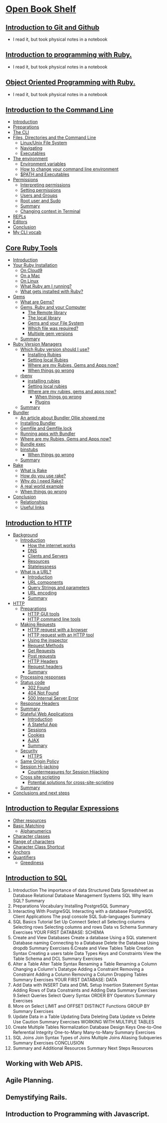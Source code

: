 # [Open Book Shelf](https://launchschool.com/books)

## [Introduction to Git and Github](https://github.com/SandyRodger/launch_school_books/blob/main/git_and_github.md)

- I read it, but took physical notes in a notebook

## [Introduction to programming with Ruby.](https://github.com/SandyRodger/launch_school_books/blob/main/intro_to_ruby_book.md)

- I read it, but took physical notes in a notebook

## [Object Oriented Programming with Ruby.](https://github.com/SandyRodger/launch_school_books/blob/main/OOP_book.md)

- I read it, but took physical notes in a notebook

## [Introduction to the Command Line](https://github.com/SandyRodger/launch_school_books/blob/main/introduction_to_the_command_line.md)

- [Introduction](https://github.com/SandyRodger/launch_school_books/blob/main/introduction_to_the_command_line.md#introduction)
- [Preparations](https://github.com/SandyRodger/launch_school_books/blob/main/introduction_to_the_command_line.md#preparations)
- [The CLI](https://github.com/SandyRodger/launch_school_books/blob/main/introduction_to_the_command_line.md#the-cli)
- [Files, Directories and the Command Line](https://github.com/SandyRodger/launch_school_books/blob/main/introduction_to_the_command_line.md#files-directories-and-the-command-line)
  - [Linux/Unix File System](https://github.com/SandyRodger/launch_school_books/blob/main/introduction_to_the_command_line.md#linux-unix-file-system)
  - [Navigating](https://github.com/SandyRodger/launch_school_books/blob/main/introduction_to_the_command_line.md#navigating)
  - [Executables](https://github.com/SandyRodger/launch_school_books/blob/main/introduction_to_the_command_line.md#executables)
- [The environment](https://github.com/SandyRodger/launch_school_books/blob/main/introduction_to_the_command_line.md#the-environment)
  - [Environment variables](https://github.com/SandyRodger/launch_school_books/blob/main/introduction_to_the_command_line.md#environment-variables)
  - [How to change your command line environment](https://github.com/SandyRodger/launch_school_books/blob/main/introduction_to_the_command_line.md#how-to-change-your-command-line-environment)
  - [$PATH and Executables](https://github.com/SandyRodger/launch_school_books/blob/main/introduction_to_the_command_line.md#path-and-executables)
- [Permissions](https://github.com/SandyRodger/launch_school_books/blob/main/introduction_to_the_command_line.md#permissions)
  - [Interpreting permissions](https://github.com/SandyRodger/launch_school_books/blob/main/introduction_to_the_command_line.md#interpreting-permissions)
  - [Setting permissions](https://github.com/SandyRodger/launch_school_books/blob/main/introduction_to_the_command_line.md#setting-permissions)
  - [Users and Groups](https://github.com/SandyRodger/launch_school_books/blob/main/introduction_to_the_command_line.md#users-and-groups)
  - [Root user and Sudo](https://github.com/SandyRodger/launch_school_books/blob/main/introduction_to_the_command_line.md#root-user-and-sudo)
  - [Summary](https://github.com/SandyRodger/launch_school_books/blob/main/introduction_to_the_command_line.md#summary)
  - [Changing context in Terminal](https://github.com/SandyRodger/launch_school_books/blob/main/introduction_to_the_command_line.md#changing-context-in-terminal)
- [REPLs](https://github.com/SandyRodger/launch_school_books/blob/main/introduction_to_the_command_line.md#repls)
- [Editors](https://github.com/SandyRodger/launch_school_books/blob/main/introduction_to_the_command_line.md#editors)
- [Conclusion](https://github.com/SandyRodger/launch_school_books/blob/main/introduction_to_the_command_line.md#conclusion)
- [My CLI vocab](https://github.com/SandyRodger/launch_school_books/blob/main/introduction_to_the_command_line.md#my-cli-vocab)

## [Core Ruby Tools](https://github.com/SandyRodger/launch_school_books/blob/main/ruby_core_tools.md)

  - [Introduction](https://github.com/SandyRodger/launch_school_books/blob/main/ruby_core_tools.md#introduction)
- [Your Ruby Installation](https://github.com/SandyRodger/launch_school_books/blob/main/ruby_core_tools.md#your-ruby-installation)
    - [On Cloud9](https://github.com/SandyRodger/launch_school_books/blob/main/ruby_core_tools.md#on-cloud9)
    - [On a Mac](https://github.com/SandyRodger/launch_school_books/blob/main/ruby_core_tools.md#on-a-mac)
    - [On Linux](https://github.com/SandyRodger/launch_school_books/blob/main/ruby_core_tools.md#on-linux)
  - [What Ruby am I running?](https://github.com/SandyRodger/launch_school_books/blob/main/ruby_core_tools.md#what-ruby-am-i-running)
  - [What gets installed with Ruby?](https://github.com/SandyRodger/launch_school_books/blob/main/ruby_core_tools.md#what-gets-installed-with-ruby)
- [Gems](https://github.com/SandyRodger/launch_school_books/blob/main/ruby_core_tools.md#gems)
  - [What are Gems?](https://github.com/SandyRodger/launch_school_books/blob/main/ruby_core_tools.md#what-are-gems)
  - [Gems, Ruby and your Computer](https://github.com/SandyRodger/launch_school_books/blob/main/ruby_core_tools.md#gems-ruby-and-your-computer)
    - [The Remote library](https://github.com/SandyRodger/launch_school_books/blob/main/ruby_core_tools.md#the-remote-library)
    - [The local library](https://github.com/SandyRodger/launch_school_books/blob/main/ruby_core_tools.md#the-local-library)
    - [Gems and your File System](https://github.com/SandyRodger/launch_school_books/blob/main/ruby_core_tools.md#gems-and-your-file-system)
    - [Which file was required?](https://github.com/SandyRodger/launch_school_books/blob/main/ruby_core_tools.md#which-file-was-required)
    - [Multiple gem versions](https://github.com/SandyRodger/launch_school_books/blob/main/ruby_core_tools.md#multiple-gem-versions)
  - [Summary](https://github.com/SandyRodger/launch_school_books/blob/main/ruby_core_tools.md#summary)
- [Ruby Version Managers](https://github.com/SandyRodger/launch_school_books/blob/main/ruby_core_tools.md#ruby-version-managers)
  - [Which Ruby version should I use?](https://github.com/SandyRodger/launch_school_books/blob/main/ruby_core_tools.md#which-ruby-version-should-i-use)
    - [Installing Rubies](https://github.com/SandyRodger/launch_school_books/blob/main/ruby_core_tools.md#installing-rubies)
    - [Setting local Rubies](https://github.com/SandyRodger/launch_school_books/blob/main/ruby_core_tools.md#setting-local-rubies)
    - [Where are my Rubies, Gems and Apps now?](https://github.com/SandyRodger/launch_school_books/blob/main/ruby_core_tools.md#where-are-my-rubies-gems-and-apps-now)
    - [When things go wrong](https://github.com/SandyRodger/launch_school_books/blob/main/ruby_core_tools.md#when-things-go-wrong)
  - [rbenv](https://github.com/SandyRodger/launch_school_books/blob/main/ruby_core_tools.md#rbenv)
    - [installing rubies](https://github.com/SandyRodger/launch_school_books/blob/main/ruby_core_tools.md#installing-rubies)
    - [Setting local rubies](https://github.com/SandyRodger/launch_school_books/blob/main/ruby_core_tools.md#setting-local-rubies)
    - [Where are my rubies, gems and apps now?](https://github.com/SandyRodger/launch_school_books/blob/main/ruby_core_tools.md#where-are-my-rubies-gems-and-apps-now)
      - [When things go wrong](https://github.com/SandyRodger/launch_school_books/blob/main/ruby_core_tools.md#when-things-go-wrong)
      - [Plugins](https://github.com/SandyRodger/launch_school_books/blob/main/ruby_core_tools.md#plugins)
  - [Summary](https://github.com/SandyRodger/launch_school_books/blob/main/ruby_core_tools.md#summary)
- [Bundler](https://github.com/SandyRodger/launch_school_books/blob/main/ruby_core_tools.md#bundler)
  - [An article about Bundler Ollie showed me](https://github.com/SandyRodger/launch_school_books/blob/main/ruby_core_tools.md#an-article-about-bundler-ollie-showed-me)
  - [Installing Bundler](https://github.com/SandyRodger/launch_school_books/blob/main/ruby_core_tools.md#installing-bundler)
  - [Gemfile and Gemfile.lock](https://github.com/SandyRodger/launch_school_books/blob/main/ruby_core_tools.md#gemfile-and-gemfilelock)
  - [Running apps with Bundler](https://github.com/SandyRodger/launch_school_books/blob/main/ruby_core_tools.md#running-apps-with-bundler)
  - [Where are my Rubies, Gems and Apps now?](https://github.com/SandyRodger/launch_school_books/blob/main/ruby_core_tools.md#where-are-my-rubies-gems-and-apps-now)
  - [Bundle exec](https://github.com/SandyRodger/launch_school_books/blob/main/ruby_core_tools.md#bundle-exec)
  - [binstubs](https://github.com/SandyRodger/launch_school_books/blob/main/ruby_core_tools.md#binstubs)
    - [When things go wrong](https://github.com/SandyRodger/launch_school_books/blob/main/ruby_core_tools.md#when-things-go-wrong)
  - [Summary](https://github.com/SandyRodger/launch_school_books/blob/main/ruby_core_tools.md#summary)
- [Rake](https://github.com/SandyRodger/launch_school_books/blob/main/ruby_core_tools.md#rake)
  - [What is Rake](https://github.com/SandyRodger/launch_school_books/blob/main/ruby_core_tools.md#what-is-rake)
  - [How do you use rake?](https://github.com/SandyRodger/launch_school_books/blob/main/ruby_core_tools.md#how-do-you-use-rake)
  - [Why do I need Rake?](https://github.com/SandyRodger/launch_school_books/blob/main/ruby_core_tools.md#why-do-i-need-rake)
  - [A real world example](https://github.com/SandyRodger/launch_school_books/blob/main/ruby_core_tools.md#a-real-world-example)
  - [When things go wrong](https://github.com/SandyRodger/launch_school_books/blob/main/ruby_core_tools.md#when-things-go-wrong)
- [Conclusion](https://github.com/SandyRodger/launch_school_books/blob/main/ruby_core_tools.md#conclusion)
  - [Relationships](https://github.com/SandyRodger/launch_school_books/blob/main/ruby_core_tools.md#relationships)
  - [Useful links](https://github.com/SandyRodger/launch_school_books/blob/main/ruby_core_tools.md#useful-links)

## [Introduction to HTTP](https://github.com/SandyRodger/launch_school_books/blob/main/http_book.md)

- [Background](https://github.com/SandyRodger/launch_school_books/blob/main/http_book.md#background)
  - [Introduction](https://github.com/SandyRodger/launch_school_books/blob/main/http_book.md#introduction)
    - [How the internet works](https://github.com/SandyRodger/launch_school_books/blob/main/http_book.md#how-the-internet-works)
    - [DNS](https://github.com/SandyRodger/launch_school_books/blob/main/http_book.md#dns)
    - [Clients and Servers](https://github.com/SandyRodger/launch_school_books/blob/main/http_book.md#clients-and-servers)
    - [Resources](https://github.com/SandyRodger/launch_school_books/blob/main/http_book.md#resources)
    - [Statelessness](https://github.com/SandyRodger/launch_school_books/blob/main/http_book.md#statelessness)
  - [What is a URL?](https://github.com/SandyRodger/launch_school_books/blob/main/http_book.md#what-is-a-url)
    - [Introduction](https://github.com/SandyRodger/launch_school_books/blob/main/http_book.md#introduction-url-components)
    - [URL components](https://github.com/SandyRodger/launch_school_books/blob/main/http_book.md#url-components)
    - [Query Strings and parameters](https://github.com/SandyRodger/launch_school_books/blob/main/http_book.md#query-strings-and-parameters)
    - [URL encoding](https://github.com/SandyRodger/launch_school_books/blob/main/http_book.md#url-encoding)
    - [Summary](https://github.com/SandyRodger/launch_school_books/blob/main/http_book.md#summary-http)
- [HTTP](https://github.com/SandyRodger/launch_school_books/blob/main/http_book.md#http-preparations)
  - [Preparations](https://github.com/SandyRodger/launch_school_books/blob/main/http_book.md#preparations-http-gui-tools)
    - [HTTP GUI tools](https://github.com/SandyRodger/launch_school_books/blob/main/http_book.md#http-gui-tools)
    - [HTTP command line tools](https://github.com/SandyRodger/launch_school_books/blob/main/http_book.md#http-command-line-tools)
  - [Making Requests](https://github.com/SandyRodger/launch_school_books/blob/main/http_book.md#making-requests-http-request-with-a-browser)
    - [HTTP request with a browser](https://github.com/SandyRodger/launch_school_books/blob/main/http_book.md#http-request-with-a-browser)
    - [HTTP request with an HTTP tool](https://github.com/SandyRodger/launch_school_books/blob/main/http_book.md#http-request-with-an-http-tool)
    - [Using the inspector](https://github.com/SandyRodger/launch_school_books/blob/main/http_book.md#using-the-inspector)
    - [Request Methods](https://github.com/SandyRodger/launch_school_books/blob/main/http_book.md#request-methods)
    - [Get Requests](https://github.com/SandyRodger/launch_school_books/blob/main/http_book.md#get-requests)
    - [Post requests](https://github.com/SandyRodger/launch_school_books/blob/main/http_book.md#post-requests)
    - [HTTP Headers](https://github.com/SandyRodger/launch_school_books/blob/main/http_book.md#http-headers)
    - [Request headers](https://github.com/SandyRodger/launch_school_books/blob/main/http_book.md#request-headers)
    - [Summary](https://github.com/SandyRodger/launch_school_books/blob/main/http_book.md#summary-processing-responses)
  - [Processing responses](https://github.com/SandyRodger/launch_school_books/blob/main/http_book.md#processing-responses-introduction)
  - [Status code](https://github.com/SandyRodger/launch_school_books/blob/main/http_book.md#status-code)
    - [302 Found](https://github.com/SandyRodger/launch_school_books/blob/main/http_book.md#302-found)
    - [404 Not Found](https://github.com/SandyRodger/launch_school_books/blob/main/http_book.md#404-not-found)
    - [500 Internal Server Error](https://github.com/SandyRodger/launch_school_books/blob/main/http_book.md#500-internal-server-error)
  - [Response Headers](https://github.com/SandyRodger/launch_school_books/blob/main/http_book.md#response-headers)
  - [Summary](https://github.com/SandyRodger/launch_school_books/blob/main/http_book.md#summary)
  - [Stateful Web Applications](https://github.com/SandyRodger/launch_school_books/blob/main/http_book.md#stateful-web-applications)
    - [Introduction](https://github.com/SandyRodger/launch_school_books/blob/main/http_book.md#introduction-3)
    - [A Stateful App](https://github.com/SandyRodger/launch_school_books/blob/main/http_book.md#a-stateful-app)
    - [Sessions](https://github.com/SandyRodger/launch_school_books/blob/main/http_book.md#sessions)
    - [Cookies](https://github.com/SandyRodger/launch_school_books/blob/main/http_book.md#cookies)
    - [AJAX](https://github.com/SandyRodger/launch_school_books/blob/main/http_book.md#ajax)
    - [Summary](https://github.com/SandyRodger/launch_school_books/blob/main/http_book.md#summary)
  - [Security](https://github.com/SandyRodger/launch_school_books/blob/main/http_book.md#security-https)
    - [HTTPS](https://github.com/SandyRodger/launch_school_books/blob/main/http_book.md#https)
  - [Same Origin Policy](https://github.com/SandyRodger/launch_school_books/blob/main/http_book.md#same-origin-policy)
  - [Session Hi-jacking](https://github.com/SandyRodger/launch_school_books/blob/main/http_book.md#session-hi-jacking)
    - [Countermeasures for Session Hijacking](https://github.com/SandyRodger/launch_school_books/blob/main/http_book.md#countermeasures-for-session-hijacking)
  - [Cross site scripting](https://github.com/SandyRodger/launch_school_books/blob/main/http_book.md#cross-site-scripting)
    - [Potential solutions for cross-site-scripting](https://github.com/SandyRodger/launch_school_books/blob/main/http_book.md#potential-solutions-for-cross-site-scripting)
  - [Summary](https://github.com/SandyRodger/launch_school_books/blob/main/http_book.md#summary-4)
- [Conclusions and next steps](https://github.com/SandyRodger/launch_school_books/blob/main/http_book.md#conclusions-and-next-steps)

## [Introduction to Regular Expressions](https://github.com/SandyRodger/launch_school_books/blob/main/introduction_to_regex.md)

  - [Other resources](https://github.com/SandyRodger/launch_school_books/blob/main/introduction_to_regex.md#other-resources)
- [Basic Matching](https://github.com/SandyRodger/launch_school_books/blob/main/introduction_to_regex.md#basic-matching)
  - [Alphanumerics](https://github.com/SandyRodger/launch_school_books/blob/main/introduction_to_regex.md#alphanumerics)
- [Character classes](https://github.com/SandyRodger/launch_school_books/blob/main/introduction_to_regex.md#character-classes)
- [Range of characters](https://github.com/SandyRodger/launch_school_books/blob/main/introduction_to_regex.md#range-of-characters)
- [Character Class Shortcut](https://github.com/SandyRodger/launch_school_books/blob/main/introduction_to_regex.md#character-class-shortcut)
- [Anchors](https://github.com/SandyRodger/launch_school_books/blob/main/introduction_to_regex.md#anchors)
- [Quantifiers](https://github.com/SandyRodger/launch_school_books/blob/main/introduction_to_regex.md#quantifiers)
  - [Greediness](https://github.com/SandyRodger/launch_school_books/blob/main/introduction_to_regex.md#greediness)

## [Introduction to SQL](https://github.com/SandyRodger/launch_school_books/blob/main/introduction_to_sql.md)

1. Introduction
The importance of data
Structured Data
Spreadsheet as Database
Relational Database Management Systems
SQL
Why learn SQL?
Summary
2. Preparations
Vocabulary
Installing PostgreSQL
Summary
3. Interacting With PostgreSQL
Interacting with a database
PostgreSQL Client Applications
The psql console
SQL Sub-languages
Summary
4. SQL Basics Tutorial
Set Up
Connect
Select all
Selecting columns
Selecting rows
Selecting columns and rows
Data vs Schema
Summary
Exercises
YOUR FIRST DATABASE: SCHEMA
5. Create and View Databases
Create a database
Using a SQL statement
Database naming
Connecting to a Database
Delete the Database
Using dropdb
Summary
Exercises
6.Create and View Tables
Table Creation Syntax
Creating a users table
Data Types
Keys and Constraints
View the Table
Schema and DCL
Summary
Exercises
7. Alter a Table
Alter Table Syntax
Renaming a Table
Renaming a Column
Changing a Column's Datatype
Adding a Constraint
Removing a Constraint
Adding a Column
Removing a Column
Dropping Tables
Summary
Exercises
YOUR FIRST DATABASE: DATA
8. Add Data with INSERT
Data and DML
Setup
Insertion Statement Syntax
Adding Rows of Data
Constraints and Adding Data
Summary
Exercises
9.Select Queries
Select Query Syntax
ORDER BY
Operators
Summary
Exercises
10. More on Select
LIMIT and OFFSET
DISTINCT
Functions
GROUP BY
Summary
Exercises
11. Update Data in a Table
Updating Data
Deleting Data
Update vs Delete
Use Caution
Summary
Exercises
WORKING WITH MULTIPLE TABLES
12. Create Multiple Tables
Normalization
Database Design
Keys
One-to-One
Referential Integrity
One-to-Many
Many-to-Many
Summary
Exercises
13. SQL Joins
Join Syntax
Types of Joins
Multiple Joins
Aliasing
Subqueries
Summary
Exercises
CONCLUSION
14. Summary and Additional Resources
Summary
Next Steps
Resources

## Working with Web APIS.
## Agile Planning.
## Demystifying Rails.
## Introduction to Programming with Javascript.
